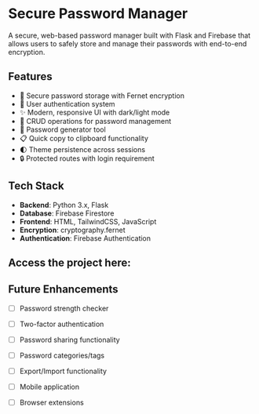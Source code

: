 # Secure Password Manager

A secure, web-based password manager built with Flask and Firebase that allows users to safely store and manage their passwords with end-to-end encryption.

## Features

- 🔐 Secure password storage with Fernet encryption
- 👤 User authentication system
- ✨ Modern, responsive UI with dark/light mode
- 🎯 CRUD operations for password management
- 🎲 Password generator tool
- 📋 Quick copy to clipboard functionality
- 🌓 Theme persistence across sessions
- 🔒 Protected routes with login requirement

## Tech Stack

- **Backend**: Python 3.x, Flask
- **Database**: Firebase Firestore
- **Frontend**: HTML, TailwindCSS, JavaScript
- **Encryption**: cryptography.fernet
- **Authentication**: Firebase Authentication

## Access the project here:

## Future Enhancements

- [ ] Password strength checker
- [ ] Two-factor authentication
- [ ] Password sharing functionality
- [ ] Password categories/tags
- [ ] Export/Import functionality
- [ ] Mobile application
- [ ] Browser extensions

